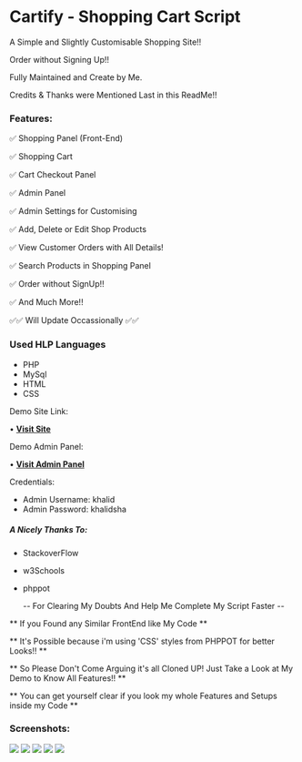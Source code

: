 # Cartify - Shopping Cart Script
A Simple and Slightly Customisable Shopping Site!!

Order without Signing Up!! 


Fully Maintained and Create by Me.

Credits & Thanks were Mentioned Last in this ReadMe!!

### Features:
 ✅️ Shopping Panel (Front-End)
 
 ✅️ Shopping Cart
 
 ✅️ Cart Checkout Panel 
 
 ✅️ Admin Panel 
 
 ✅️ Admin Settings for Customising
 
 ✅️ Add, Delete or Edit Shop Products
 
 ✅️ View Customer Orders with All Details!
 
 ✅️ Search Products in Shopping Panel
 
 ✅️ Order without SignUp!!
 
 ✅️ And Much More!! 
 
 ✅️✅️ Will Update Occassionally ✅️✅️
 
 
### Used HLP Languages
 * PHP
 * MySql
 * HTML
 * CSS

Demo Site Link:

• **[Visit Site](http://textstore.atwebpages.com/)** 

Demo Admin Panel:

• **[Visit Admin Panel](http://textstore.atwebpages.com/adminex)** 

Credentials:
* Admin Username: khalid
* Admin Password: khalidsha



##### A Nicely Thanks To:
* StackoverFlow
* w3Schools
* phppot

  -- For Clearing My Doubts And Help Me Complete My Script Faster --
  
  
  
  
  
** If you Found any Similar FrontEnd like My Code **

** It's Possible because i'm using 'CSS' styles from PHPPOT for better Looks!! **

** So Please Don't Come Arguing it's all Cloned UP! Just Take a Look at My Demo to Know All Features!! **

** You can get yourself clear if you look my whole Features and Setups inside my Code **

### Screenshots:

<img src="home.png">
<img src="admin.png">
<img src="settings.png">
<img src="products.png">
<img src="checkout.png">
